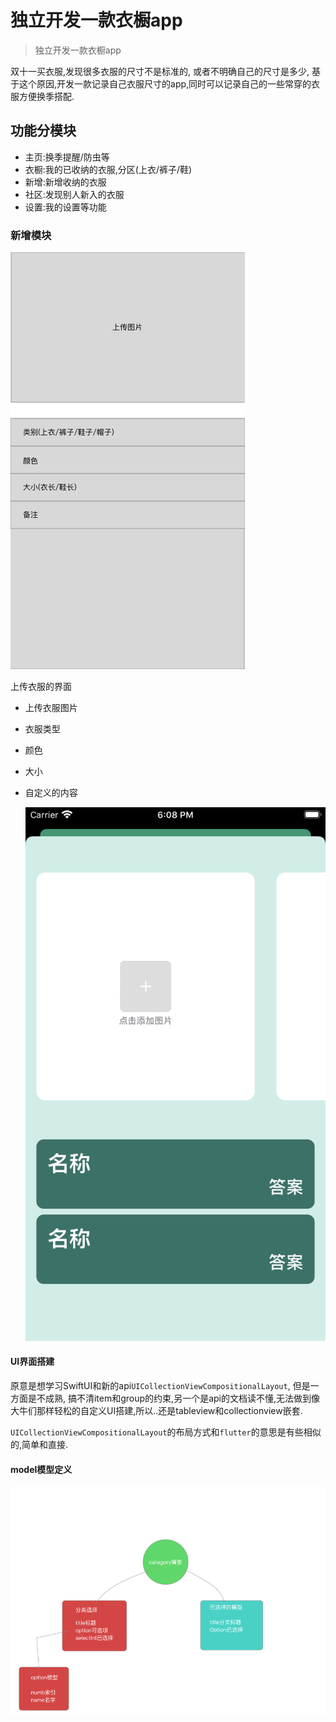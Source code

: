 # 独立开发一款衣橱app

> 独立开发一款衣橱app

双十一买衣服,发现很多衣服的尺寸不是标准的, 或者不明确自己的尺寸是多少, 基于这个原因,开发一款记录自己衣服尺寸的app,同时可以记录自己的一些常穿的衣服方便换季搭配.



## 功能分模块

* 主页:换季提醒/防虫等
* 衣橱:我的已收纳的衣服,分区(上衣/裤子/鞋)
* 新增:新增收纳的衣服
* 社区:发现别人新入的衣服
* 设置:我的设置等功能



### 新增模块

![最初原型图](../../images/imgs/191203/191203_00.png)

上传衣服的界面

* 上传衣服图片

* 衣服类型

* 颜色

* 大小

* 自定义的内容


  ![第二版原型图](../../images/imgs/191203/191203_02.png)

#### UI界面搭建

原意是想学习SwiftUI和新的api``UICollectionViewCompositionalLayout``, 但是一方面是不成熟, 搞不清item和group的约束,另一个是api的文档读不懂,无法做到像大牛们那样轻松的自定义UI搭建,所以..还是tableview和collectionview嵌套.

``UICollectionViewCompositionalLayout``的布局方式和``flutter``的意思是有些相似的,简单和直接.



#### model模型定义

![category模型](../../images/imgs/191203/191203_01.png)
